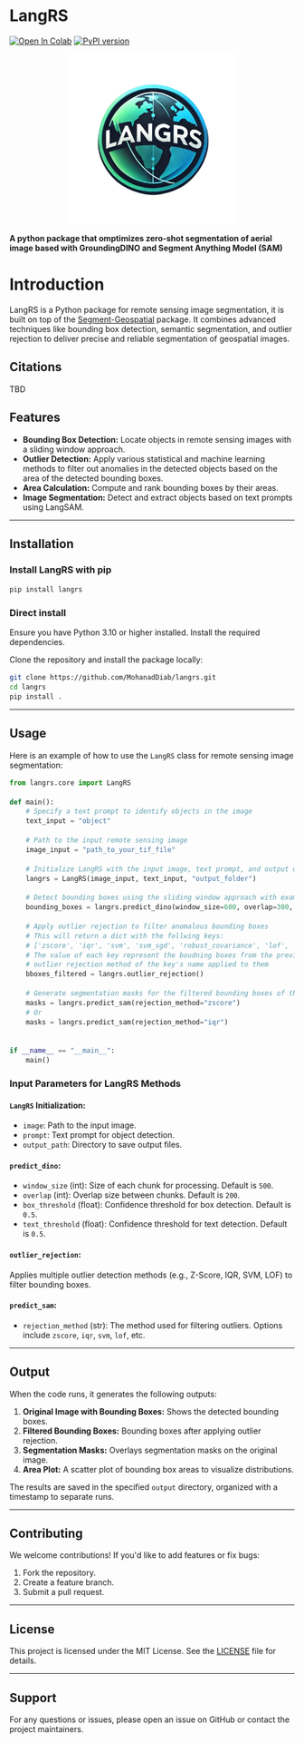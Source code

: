 # LangRS 

[![Open In Colab](https://colab.research.google.com/assets/colab-badge.svg)](https://colab.research.google.com/github/MohanadDiab/langrs/blob/main/examples/langrs.ipynb)
[![PyPI version](https://badge.fury.io/py/langrs.svg)](https://pypi.python.org/pypi/langrs)



<p align="center">
  <img src="https://raw.githubusercontent.com/MohanadDiab/langrs/main/assets/langrs_logo.png" alt="LangRS Logo" width="300"/>
</p>

**A python package that omptimizes zero-shot segmentation of aerial image based with GroundingDINO and Segment Anything Model (SAM)**

# Introduction

LangRS  is a Python package for remote sensing image segmentation, it is built on top of the [Segment-Geospatial](https://github.com/opengeos/segment-geospatial) package. It combines advanced techniques like bounding box detection, semantic segmentation, and outlier rejection to deliver precise and reliable segmentation of geospatial images.

## Citations
TBD

## Features

- **Bounding Box Detection:** Locate objects in remote sensing images with a sliding window approach.
- **Outlier Detection:** Apply various statistical and machine learning methods to filter out anomalies in the detected objects based on the area of the detected bounding boxes.
- **Area Calculation:** Compute and rank bounding boxes by their areas.
- **Image Segmentation:** Detect and extract objects based on text prompts using LangSAM.
---

## Installation


### Install LangRS with pip


```bash
pip install langrs
```

### Direct install


Ensure you have Python 3.10 or higher installed. Install the required dependencies.

Clone the repository and install the package locally:

```bash
git clone https://github.com/MohanadDiab/langrs.git
cd langrs
pip install .
```

---

## Usage

Here is an example of how to use the `LangRS` class for remote sensing image segmentation:

```python
from langrs.core import LangRS

def main():
    # Specify a text prompt to identify objects in the image
    text_input = "object"

    # Path to the input remote sensing image
    image_input = "path_to_your_tif_file"

    # Initialize LangRS with the input image, text prompt, and output directory
    langrs = LangRS(image_input, text_input, "output_folder")

    # Detect bounding boxes using the sliding window approach with example parameters
    bounding_boxes = langrs.predict_dino(window_size=600, overlap=300, box_threshold=0.25, text_threshold=0.25)

    # Apply outlier rejection to filter anomalous bounding boxes
    # This will return a dict with the follwing keys:
    # ['zscore', 'iqr', 'svm', 'svm_sgd', 'robust_covariance', 'lof', 'isolation_forest']
    # The value of each key represent the boudning boxes from the previous step with the 
    # outlier rejection method of the key's name applied to them
    bboxes_filtered = langrs.outlier_rejection()

    # Generate segmentation masks for the filtered bounding boxes of the provided key
    masks = langrs.predict_sam(rejection_method="zscore")
    # Or
    masks = langrs.predict_sam(rejection_method="iqr")
    

if __name__ == "__main__":
    main()
```

### Input Parameters for LangRS Methods

#### `LangRS` Initialization:
- `image`: Path to the input image.
- `prompt`: Text prompt for object detection.
- `output_path`: Directory to save output files.

#### `predict_dino`:
- `window_size` (int): Size of each chunk for processing. Default is `500`.
- `overlap` (int): Overlap size between chunks. Default is `200`.
- `box_threshold` (float): Confidence threshold for box detection. Default is `0.5`.
- `text_threshold` (float): Confidence threshold for text detection. Default is `0.5`.

#### `outlier_rejection`:
Applies multiple outlier detection methods (e.g., Z-Score, IQR, SVM, LOF) to filter bounding boxes.

#### `predict_sam`:
- `rejection_method` (str): The method used for filtering outliers. Options include `zscore`, `iqr`, `svm`, `lof`, etc.

---

## Output

When the code runs, it generates the following outputs:
1. **Original Image with Bounding Boxes:** Shows the detected bounding boxes.
2. **Filtered Bounding Boxes:** Bounding boxes after applying outlier rejection.
3. **Segmentation Masks:** Overlays segmentation masks on the original image.
4. **Area Plot:** A scatter plot of bounding box areas to visualize distributions.

The results are saved in the specified `output` directory, organized with a timestamp to separate runs.

---

## Contributing

We welcome contributions! If you'd like to add features or fix bugs:
1. Fork the repository.
2. Create a feature branch.
3. Submit a pull request.

---

## License

This project is licensed under the MIT License. See the [LICENSE](LICENSE) file for details.

---

## Support

For any questions or issues, please open an issue on GitHub or contact the project maintainers.

